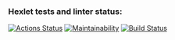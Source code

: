 ### Hexlet tests and linter status:
[![Actions Status](https://github.com/Aljustal/java-project-lvl1/workflows/hexlet-check/badge.svg)](https://github.com/Aljustal/java-project-lvl1/actions)
[![Maintainability](https://api.codeclimate.com/v1/badges/a99a88d28ad37a79dbf6/maintainability)](https://codeclimate.com/github/codeclimate/codeclimate/maintainability)
[![Build Status](https://travis-ci.com/username/projectname.svg?branch=master)](https://travis-ci.com/username/projectname)